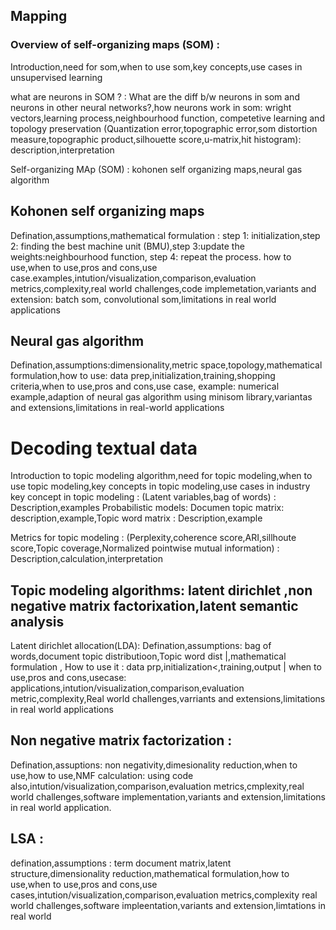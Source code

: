 ## Mapping

### Overview of self-organizing maps (SOM) :
Introduction,need for som,when to use som,key concepts,use cases in unsupervised learning

what are neurons in SOM ? : What are the diff b/w neurons in som and neurons in other neural networks?,how neurons work in som: wright vectors,learning process,neighbourhood function,
competetive learning and topology preservation
(Quantization error,topographic error,som distortion measure,topographic product,silhouette score,u-matrix,hit histogram): description,interpretation

Self-organizing MAp (SOM) : kohonen self organizing maps,neural gas algorithm


## Kohonen self organizing maps
Defination,assumptions,mathematical formulation : step 1: initialization,step 2: finding the best machine unit (BMU),step 3:update the weights:neighbourhood function, step 4: repeat the process.
how to use,when to use,pros and cons,use case.examples,intution/visualization,comparison,evaluation metrics,complexity,real world challenges,code implemetation,variants and extension: batch som,
convolutional som,limitations in real world applications

## Neural gas algorithm
Defination,assumptions:dimensionality,metric space,topology,mathematical formulation,how to use: data prep,initialization,training,shopping criteria,when to use,pros and cons,use case,
example: numerical example,adaption of neural gas algorithm using minisom library,variantas and extensions,limitations in real-world applications


# Decoding textual data
Introduction to topic modeling algorithm,need for topic modeling,when to use topic modeling,key concepts in topic modeling,use cases in industry
key concept in topic modeling : (Latent variables,bag of words) : Description,examples
Probabilistic models: 
Documen topic matrix: description,example,Topic word matrix : Description,example

Metrics for topic modeling : (Perplexity,coherence score,ARI,sillhoute score,Topic coverage,Normalized pointwise mutual information) : Description,calculation,interpretation

## Topic modeling algorithms: latent dirichlet ,non negative matrix factorixation,latent semantic analysis
Latent dirichlet allocation(LDA): Defination,assumptions: bag of words,document topic distributioon,Topic word dist |,mathematical formulation , How to use it : data prp,initialization<,training,output | when to use,pros and cons,usecase: applications,intution/visualization,comparison,evaluation metric,complexity,Real world challenges,varriants and extensions,limitations in real world applications

##  Non negative matrix factorization  : 
Defination,assuptions: non negativity,dimesionality reduction,when to use,how to use,NMF calculation: using code also,intution/visualization,comparison,evaluation metrics,cmplexity,real world challenges,software implementation,variants and extension,limitations in real world application.


## LSA :
defination,assumptions : term document matrix,latent structure,dimensionality reduction,mathematical formulation,how to use,when to use,pros and cons,use cases,intution/visualization,comparison,evaluation metrics,complexity real world challenges,software impleentation,variants and extension,limtations in real world
